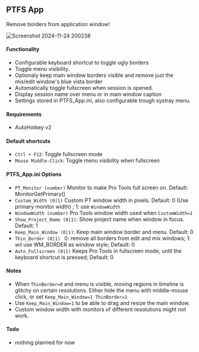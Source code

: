 ## PTFS App
Remove borders from application window! <br>

![Screenshot 2024-11-24 200238](https://github.com/user-attachments/assets/50a21a6b-980e-49b3-b830-b42ec80bb901)
#### Functionality

- Configurable keyboard shortcut to toggle ugly borders
- Toggle menu visibility.
- Optionaly keep main window borders visible and remove just the mix/edit window's blue vista border
- Automatically toggle fullscreen when session is opened.
- Display session name over menu or in main window caption
- Settings stored in PTFS_App.ini, also configurable trough systray menu.

#### Requirements
- AutoHotkey v2

#### Default shortcuts
- `Ctrl + F12`: Toggle fullscreen mode<br>
- `Mouse Middle-Click`: Toggle menu visibility when fullscreen<br>

#### PTFS_App.ini Options
- `PT_Monitor (number)` Monitor to make Pro Tools full screen on. Default: MonitorGetPrimary()
- `Custom_Width (0|1)` Custom PT window width in pixels. Default: 0 (Use primary monitor width) ; 1: use `WindowWidth`
- `WindowWidth (number)` Pro Tools window width used when `CustomWidth=1`
- `Show_Project_Name (0|1)`: Show project name when window in focus. Default: 1
- `Keep_Main_Window (0|1)`: Keep main window border and menu. Default: 0
- `Thin_Border (0|1) ` 0: remove all borders from edit and mix windows; 1: wil use WM_BORDER as window style; Default: 0
- `Auto_Fullscreen (0|1)` Keeps Pro Tools in fullscreen mode, until the keyboard shortcut is pressed; Default: 0

#### Notes
- When `ThinBorder=0` and menu is visible, moving regions in timeline is glitchy on certain resolutions. Either hide the menu with middle-mouse click, or set `Keep_Main_Window=1 ThinBorder=1` <br>
- Use `Keep_Main_Window=1` to be able to drag and resize the main window.
- Custom window width with monitors of different resolutions might not work.
  
#### Todo
- nothing planned for now

